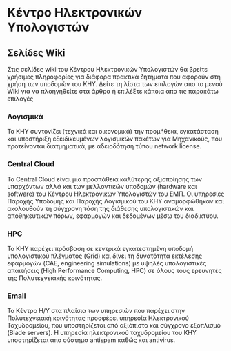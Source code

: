 Κέντρο Ηλεκτρονικών Υπολογιστών
=======

Σελίδες Wiki
----------

Στις σελίδες wiki του Κέντρου Ηλεκτρονικών Υπολογιστών θα βρείτε χρήσιμες πληροφορίες για διάφορα πρακτικά ζητήματα που αφορούν στη χρήση των υποδομών του ΚΗΥ. Δείτε τη λίστα των επιλογών απο το μενού Wiki για να πλοηγηθείτε στα άρθρα ή επιλέξτε κάποια απο τις παρακάτω επιλογές

### Λογισμικά

Το ΚΗΥ συντονίζει (τεχνικά και οικονομικά) την προμήθεια, εγκατάσταση και υποστήριξη εξειδικευμένων λογισμικών πακέτων για Μηχανικούς, που προτείνονται διατμηματικά, με αδειοδότηση τύπου network license.

### Central Cloud

Το Central Cloud είναι μια προσπάθεια καλύτερης αξιοποίησης των υπαρχόντων αλλά και των μελλοντικών υποδομών (hardware και software) του Κέντρου Ηλεκτρονικών Υπολογιστών του ΕΜΠ. Οι υπηρεσίες Παροχής Υποδομής και Παροχής Λογισμικού του ΚΗΥ αναμορφώθηκαν και ακολουθούν τη σύγχρονη τάση της διάθεσης υπολογιστικών και αποθηκευτικών πόρων, εφαρμογών και δεδομένων μέσω του διαδικτύου.

### HPC

Το ΚΗΥ παρέχει πρόσβαση σε κεντρικά εγκατεστημένη υποδομή υπολογιστικού πλέγματος (Grid) και δίνει τη δυνατότητα εκτέλεσης εφαρμογών (CAE, engineering simulations) με υψηλές υπολογιστικές απαιτήσεις (High Performance Computing, HPC) σε όλους τους ερευνητές της Πολυτεχνειακής κοινότητας.

### Email

Το Κέντρο Η/Υ στα πλαίσια των υπηρεσιών που παρέχει στην Πολυτεχνειακή κοινότητας προσφέρει υπηρεσία Ηλεκτρονικού Ταχυδρομείου, που υποστηρίζεται από αξιόπιστο και σύγχρονο εξοπλισμό (Blade servers). Η υπηρεσία ηλεκτρονικού ταχυδρομείου του ΚΗΥ υποστηρίζεται απο σύστημα antispam καθώς και antivirus.
